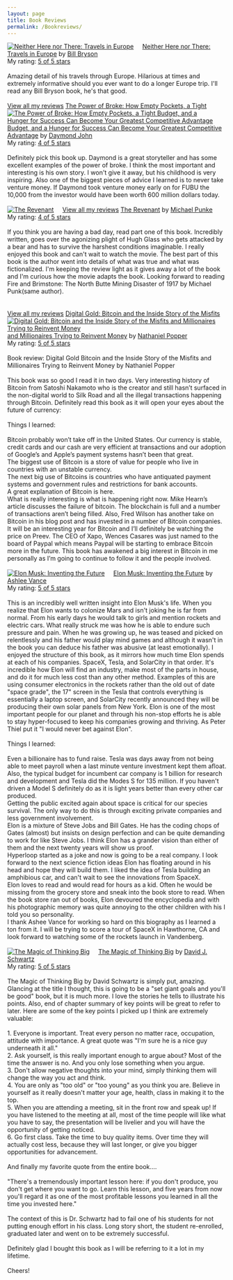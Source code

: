 ```yaml
---
layout: page
title: Book Reviews
permalink: /Bookreviews/
---
```

<a href="https://www.goodreads.com/book/show/27.Neither_Here_nor_There" style="float: left; padding-right: 20px"><img border="0" alt="Neither Here nor There: Travels in Europe" src="https://images.gr-assets.com/books/1388187396m/27.jpg" /></a><a href="https://www.goodreads.com/book/show/27.Neither_Here_nor_There">Neither Here nor There: Travels in Europe</a> by <a href="https://www.goodreads.com/author/show/7.Bill_Bryson">Bill Bryson</a><br/>
My rating: <a href="https://www.goodreads.com/review/show/1906922443">5 of 5 stars</a><br /><br />
Amazing detail of his travels through Europe. Hilarious at times and extremely informative should you ever want to do a longer Europe trip. I'll read any Bill Bryson book, he's that good.
<br/><br/>
<a href="https://www.goodreads.com/review/list/47145024-david-robertson">View all my reviews</a>
<a href="https://www.goodreads.com/book/show/25430691-the-power-of-broke" style="float: left; padding-right: 20px"><img border="0" alt="The Power of Broke: How Empty Pockets, a Tight Budget, and a Hunger for Success Can Become Your Greatest Competitive Advantage" src="https://images.gr-assets.com/books/1442840371m/25430691.jpg" /></a><a href="https://www.goodreads.com/book/show/25430691-the-power-of-broke">The Power of Broke: How Empty Pockets, a Tight Budget, and a Hunger for Success Can Become Your Greatest Competitive Advantage</a> by <a href="https://www.goodreads.com/author/show/556241.Daymond_John">Daymond John</a><br/>
My rating: <a href="https://www.goodreads.com/review/show/1882720790">4 of 5 stars</a><br /><br />
Definitely pick this book up. Daymond is a great storyteller and has some excellent examples of the power of broke. I think the most important and interesting is his own story. I won't give it away, but his childhood is very inspiring. Also one of the biggest pieces of advice I learned is to never take venture money. If Daymond took venture money early on for FUBU the 10,000 from the investor would have been worth 600 million dollars today. 
<br/><br/>
<a href="https://www.goodreads.com/review/list/47145024-david-robertson">View all my reviews</a>
<a href="https://www.goodreads.com/book/show/22836957-the-revenant" style="float: left; padding-right: 20px"><img border="0" alt="The Revenant" src="https://images.gr-assets.com/books/1409498796m/22836957.jpg" /></a><a href="https://www.goodreads.com/book/show/22836957-the-revenant">The Revenant</a> by <a href="https://www.goodreads.com/author/show/108318.Michael_Punke">Michael Punke</a><br/>
My rating: <a href="https://www.goodreads.com/review/show/1859791479">4 of 5 stars</a><br /><br />
If you think you are having a bad day, read part one of this book. Incredibly written, goes over the agonizing plight of Hugh Glass who gets attacked by a bear and has to survive the harshest conditions imaginable. I really enjoyed this book and can't wait to watch the movie. The best part of this book is the author went into details of what was true and what was fictionalized. I'm keeping the review light as it gives away a lot of the book and I'm curious how the movie adapts the book. Looking forward to reading Fire and Brimstone: The North Butte Mining Disaster of 1917 by Michael Punk(same author).<br />
<br/><br/>
<a href="https://www.goodreads.com/review/list/47145024-david-robertson">View all my reviews</a>
<a href="https://www.goodreads.com/book/show/23546676-digital-gold" style="float: left; padding-right: 20px"><img border="0" alt="Digital Gold: Bitcoin and the Inside Story of the Misfits and Millionaires Trying to Reinvent Money" src="https://images.gr-assets.com/books/1427384717m/23546676.jpg" /></a><a href="https://www.goodreads.com/book/show/23546676-digital-gold">Digital Gold: Bitcoin and the Inside Story of the Misfits and Millionaires Trying to Reinvent Money</a> by <a href="https://www.goodreads.com/author/show/9831118.Nathaniel_Popper">Nathaniel Popper</a><br/>
My rating: <a href="https://www.goodreads.com/review/show/1506899292">5 of 5 stars</a><br /><br />
Book review: Digital Gold Bitcoin and the Inside Story of the Misfits and Millionaires Trying to Reinvent Money by Nathaniel Popper<br /><br />This book was so good I read it in two days. Very interesting history of Bitcoin from Satoshi Nakamoto who is the creator and still hasn’t surfaced in the non-digital world to Silk Road and all the illegal transactions happening through Bitcoin. Definitely read this book as it will open your eyes about the future of currency:<br /><br />Things I learned:<br /><br />Bitcoin probably won’t take off in the United States. Our currency is stable, credit cards and our cash are very efficient at transactions and our adoption of Google’s and Apple’s payment systems hasn’t been that great.<br />The biggest use of Bitcoin is a store of value for people who live in countries with an unstable currency.<br />The next big use of Bitcoins is countries who have antiquated payment systems and government rules and restrictions for bank accounts.<br />A great explanation of Bitcoin is here.<br />What is really interesting is what is happening right now. Mike Hearn’s article discusses the failure of bitcoin. The blockchain is full and a number of transactions aren’t being filled. Also, Fred Wilson has another take on Bitcoin in his blog post and has invested in a number of Bitcoin companies. It will be an interesting year for Bitcoin and I’ll definitely be watching the price on Preev. The CEO of Xapo, Wences Casares was just named to the board of Paypal which means Paypal will be starting to embrace Bitcoin more in the future. This book has awakened a big interest in Bitcoin in me personally as I’m going to continue to follow it and the people involved.
<br/><br/>
<a href="https://www.goodreads.com/book/show/22543496-elon-musk" style="float: left; padding-right: 20px"><img border="0" alt="Elon Musk: Inventing the Future" src="https://images.gr-assets.com/books/1404411386m/22543496.jpg" /></a><a href="https://www.goodreads.com/book/show/22543496-elon-musk">Elon Musk: Inventing the Future</a> by <a href="https://www.goodreads.com/author/show/761595.Ashlee_Vance">Ashlee Vance</a><br/>
My rating: <a href="https://www.goodreads.com/review/show/1506895931">5 of 5 stars</a><br /><br />
This is an incredibly well written insight into Elon Musk's life. When you realize that Elon wants to colonize Mars and isn't joking he is far from normal. From his early days he would talk to girls and mention rockets and electric cars. What really struck me was how he is able to endure such pressure and pain. When he was growing up, he was teased and picked on relentlessly and his father would play mind games and although it wasn't in the book you can deduce his father was abusive (at least emotionally). I enjoyed the structure of this book, as it mirrors how much time Elon spends at each of his companies. SpaceX, Tesla, and SolarCity in that order. It's incredible how Elon will find an industry, make most of the parts in house, and do it for much less cost than any other method. Examples of this are using consumer electronics in the rockets rather than the old out of date "space grade", the 17" screen in the Tesla that controls everything is essentially a laptop screen, and SolarCity recently announced they will be producing their own solar panels from New York. Elon is one of the most important people for our planet and through his non-stop efforts he is able to stay hyper-focused to keep his companies growing and thriving. As Peter Thiel put it "I would never bet against Elon".<br /><br />Things I learned:<br /><br />Even a billionaire has to fund raise. Tesla was days away from not being able to meet payroll when a last minute venture investment kept them afloat. Also, the typical budget for incumbent car company is 1 billion for research and development and Tesla did the Modes S for 135 million. If you haven't driven a Model S definitely do as it is light years better than every other car produced.<br />Getting the public excited again about space is critical for our species survival. The only way to do this is through exciting private companies and less government involvement.<br />Elon is a mixture of Steve Jobs and Bill Gates. He has the coding chops of Gates (almost) but insists on design perfection and can be quite demanding to work for like Steve Jobs. I think Elon has a grander vision than either of them and the next twenty years will show us proof.<br />Hyperloop started as a joke and now is going to be a real company. I look forward to the next science fiction ideas Elon has floating around in his head and hope they will build them. I liked the idea of Tesla building an amphibious car, and can't wait to see the innovations from SpaceX.<br />Elon loves to read and would read for hours as a kid. Often he would be missing from the grocery store and sneak into the book store to read. When the book store ran out of books, Elon devoured the encyclopedia and with his photographic memory was quite annoying to the other children with his I told you so personality.<br />I thank Ashee Vance for working so hard on this biography as I learned a ton from it. I will be trying to score a tour of SpaceX in Hawthorne, CA and look forward to watching some of the rockets launch in Vandenberg.
<br/><br/>
<a href="https://www.goodreads.com/book/show/759945.The_Magic_of_Thinking_Big" style="float: left; padding-right: 20px"><img border="0" alt="The Magic of Thinking Big" src="https://images.gr-assets.com/books/1404632064m/759945.jpg" /></a><a href="https://www.goodreads.com/book/show/759945.The_Magic_of_Thinking_Big">The Magic of Thinking Big</a> by <a href="https://www.goodreads.com/author/show/4835679.David_J_Schwartz">David J. Schwartz</a><br/>
My rating: <a href="https://www.goodreads.com/review/show/1484983238">5 of 5 stars</a><br /><br />
The Magic of Thinking Big by David Schwartz is simply put, amazing. Glancing at the title I thought, this is going to be a "set giant goals and you'll be good" book, but it is much more. I love the stories he tells to illustrate his points. Also, end of chapter summary of key points will be great to refer to later. Here are some of the key points I picked up I think are extremely valuable:<br /><br />1. Everyone is important. Treat every person no matter race, occupation, attitude with importance. A great quote was "I'm sure he is a nice guy underneath it all."<br />2. Ask yourself, is this really important enough to argue about? Most of the time the answer is no. And you only lose something when you argue.<br />3. Don't allow negative thoughts into your mind, simply thinking them will change the way you act and think.<br />4. You are only as "too old" or "too young" as you think you are. Believe in yourself as it really doesn't matter your age, health, class in making it to the top.<br />5. When you are attending a meeting, sit in the front row and speak up! If you have listened to the meeting at all, most of the time people will like what you have to say, the presentation will be livelier and you will have the opportunity of getting noticed.<br />6. Go first class. Take the time to buy quality items. Over time they will actually cost less, because they will last longer, or give you bigger opportunities for advancement.<br /><br />And finally my favorite quote from the entire book....<br /><br />"There's a tremendously important lesson here: if you don't produce, you don't get where you want to go. Learn this lesson, and five years from now you'll regard it as one of the most profitable lessons you learned in all the time you invested here."<br /><br />The context of this is Dr. Schwartz had to fail one of his students for not putting enough effort in his class. Long story short, the student re-enrolled, graduated later and went on to be extremely successful.<br /><br />Definitely glad I bought this book as I will be referring to it a lot in my lifetime. <br /><br />Cheers!
<br/><br/>
